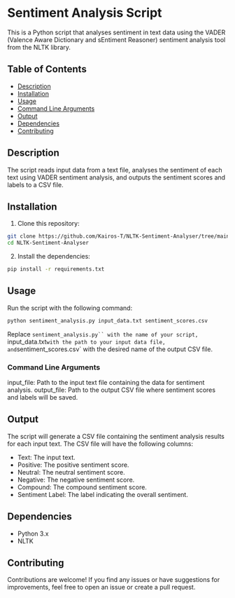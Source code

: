 # Sentiment Analysis Script

This is a Python script that analyses sentiment in text data using the VADER (Valence Aware Dictionary and sEntiment Reasoner) sentiment analysis tool from the NLTK library.

## Table of Contents

- [Description](#description)
- [Installation](#installation)
- [Usage](#usage)
- [Command Line Arguments](#command-line-arguments)
- [Output](#output)
- [Dependencies](#dependencies)
- [Contributing](#contributing)

## Description

The script reads input data from a text file, analyses the sentiment of each text using VADER sentiment analysis, and outputs the sentiment scores and labels to a CSV file.

## Installation

1. Clone this repository:

```bash
git clone https://github.com/Kairos-T/NLTK-Sentiment-Analyser/tree/main
cd NLTK-Sentiment-Analyser
```

2. Install the dependencies:

```bash
pip install -r requirements.txt
```

## Usage

Run the script with the following command:

```bash
python sentiment_analysis.py input_data.txt sentiment_scores.csv
```
Replace `sentiment_analysis.py`` with the name of your script, `input_data.txt` with the path to your input data file, and `sentiment_scores.csv` with the desired name of the output CSV file.

### Command Line Arguments
input_file: Path to the input text file containing the data for sentiment analysis.
output_file: Path to the output CSV file where sentiment scores and labels will be saved.

## Output
The script will generate a CSV file containing the sentiment analysis results for each input text. The CSV file will have the following columns:

- Text: The input text.
- Positive: The positive sentiment score.
- Neutral: The neutral sentiment score.
- Negative: The negative sentiment score.
- Compound: The compound sentiment score.
- Sentiment Label: The label indicating the overall sentiment.

## Dependencies
- Python 3.x
- NLTK

## Contributing
Contributions are welcome! If you find any issues or have suggestions for improvements, feel free to open an issue or create a pull request.
